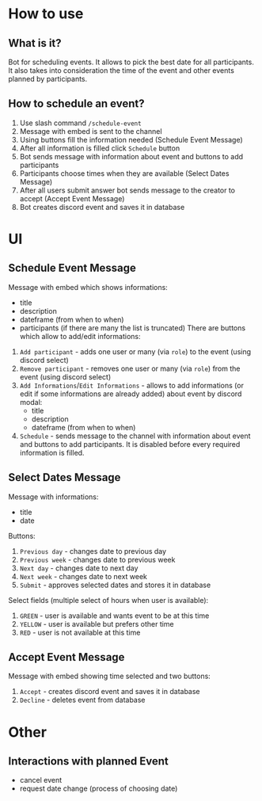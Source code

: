 # How to use

## What is it?
Bot for scheduling events. It allows to pick the best date for all participants. It also takes into consideration the time of the event and other events planned by participants.

## How to schedule an event?
1. Use slash command `/schedule-event`
2. Message with embed is sent to the channel
3. Using buttons fill the information needed (Schedule Event Message)
4. After all information is filled click `Schedule` button
5. Bot sends message with information about event and buttons to add participants
6. Participants choose times when they are available (Select Dates Message)
5. After all users submit answer bot sends message to the creator to accept (Accept Event Message)
6. Bot creates discord event and saves it in database

# UI

## Schedule Event Message
Message with embed which shows informations:
* title
* description
* dateframe (from when to when)
* participants (if there are many the list is truncated)
There are buttons which allow to add/edit informations:
1. `Add participant` - adds one user or many (via `role`) to the event (using discord select)
2. `Remove participant` - removes one user or many (via `role`) from the event (using discord select)
3. `Add Informations`/`Edit Informations` - allows to add informations (or edit if some informations are already added) about event by discord modal: 
    * title
    * description
    * dateframe (from when to when)
4. `Schedule` - sends message to the channel with information about event and buttons to add participants. It is disabled before every required information is filled.

## Select Dates Message
Message with informations:
* title
* date

Buttons:
1. `Previous day` - changes date to previous day
2. `Previous week` - changes date to previous week
2. `Next day` - changes date to next day
3. `Next week` - changes date to next week
4. `Submit` - approves selected dates and stores it in database

Select fields (multiple select of hours when user is available):
1. `GREEN` - user is available and wants event to be at this time 
2. `YELLOW` - user is available but prefers other time
3. `RED` - user is not available at this time

## Accept Event Message
Message with embed showing time selected and two buttons:
1. `Accept` - creates discord event and saves it in database
2. `Decline` - deletes event from database

# Other

## Interactions with planned Event
* cancel event
* request date change (process of choosing date)